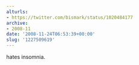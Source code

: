 ```yaml
---
alturls:
- https://twitter.com/bismark/status/1020484177
archive:
- 2008-11
date: '2008-11-24T06:53:39+00:00'
slug: '1227509619'
---
```


hates insomnia.

